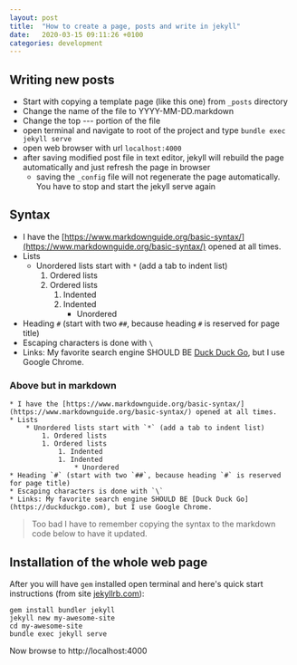 ```yaml
---
layout: post
title:  "How to create a page, posts and write in jekyll"
date:   2020-03-15 09:11:26 +0100
categories: development
---
```

 
 
## Writing new posts

* Start with copying a template page (like this one) from `_posts` directory
* Change the name of the file to YYYY-MM-DD<pageTitle>.markdown
* Change the top \-\-\- portion of the file 
* open terminal and navigate to root of the project and type `bundle exec jekyll serve`
* open web browser with url `localhost:4000`
* after saving modified post file in text editor, jekyll will rebuild the page automatically and just refresh the page in browser
	* saving the `_config` file will not regenerate the page automatically. You have to stop and start the jekyll serve again

## Syntax
	
* I have the [https://www.markdownguide.org/basic-syntax/](https://www.markdownguide.org/basic-syntax/) opened at all times. 
* Lists
	* Unordered lists start with `*` (add a tab to indent list)
		1. Ordered lists
		1. Ordered lists
			1. Indented
			1. Indented
				* Unordered
* Heading `#` (start with two `##`, because heading `#` is reserved for page title)
* Escaping characters is done with `\`	
* Links: My favorite search engine SHOULD BE [Duck Duck Go](https://duckduckgo.com), but I use Google Chrome.


### Above but in markdown
```
* I have the [https://www.markdownguide.org/basic-syntax/](https://www.markdownguide.org/basic-syntax/) opened at all times. 
* Lists
	* Unordered lists start with `*` (add a tab to indent list)
		1. Ordered lists
		1. Ordered lists
			1. Indented
			1. Indented
				* Unordered
* Heading `#` (start with two `##`, because heading `#` is reserved for page title)
* Escaping characters is done with `\`	
* Links: My favorite search engine SHOULD BE [Duck Duck Go](https://duckduckgo.com), but I use Google Chrome.
```

> Too bad I have to remember copying the syntax to the markdown code below to have it updated.


## Installation of the whole web page

After you will have `gem` installed open terminal and here's quick start instructions (from site [jekyllrb.com](https://jekyllrb.com)):

```
gem install bundler jekyll
jekyll new my-awesome-site
cd my-awesome-site
bundle exec jekyll serve
```

Now browse to http://localhost:4000
